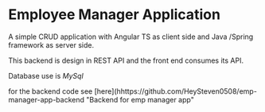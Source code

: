 # Employee Manager Application

A simple CRUD application with Angular TS as client side and Java /Spring framework as server side.

This backend is design in REST API and the front end consumes its API.

Database use is *MySql*

for the backend code see [here](hhttps://github.com/HeySteven0508/emp-manager-app-backend "Backend for emp manager app"
